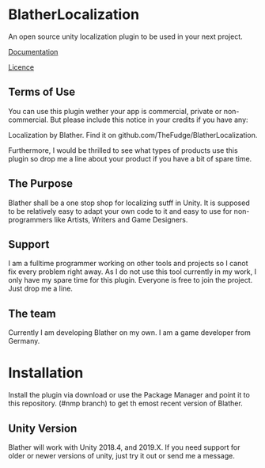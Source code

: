# BlatherLocalization
An open source unity localization plugin to be used in your next project.

[Documentation](docs/Home.md)

[Licence](Licence.md)

## Terms of Use
You can use this plugin wether your app is commercial, private or non-commercial.
But please include this notice in your credits if you have any: 

Localization by Blather. Find it on github.com/TheFudge/BlatherLocalization.

Furthermore, I would be thrilled to see what types of products use this plugin so drop me a line about your product if you have a bit of spare time.

## The Purpose
Blather shall be a one stop shop for localizing sutff in Unity. It is supposed to be relatively easy to adapt your own code to it and easy to use for non-programmers like Artists, Writers and Game Designers.

##  Support
I am a fulltime programmer working on other tools and projects so I canot fix every problem right away. As I do not use this tool currently in my work, I only have my spare time for this plugin.
Everyone is free to join the project. Just drop me a line.

## The team
Currently I am developing Blather on my own. I am a game developer from Germany.

# Installation
Install the plugin via download or use the Package Manager and point it to this repository. (#nmp branch) to get th emost recent version of Blather.

## Unity Version
Blather will work with Unity 2018.4, and 2019.X. If you need support for older or newer versions of unity, just try it out or send me a message.
